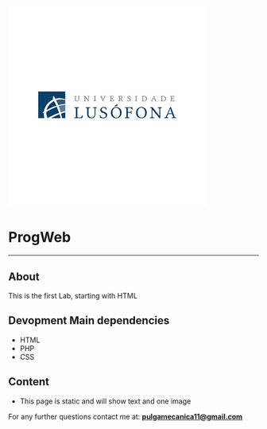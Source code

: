 <h1>
	<img src="lab1/img/lusofona.png">
</h1>

# ProgWeb

---

## About

This is the first Lab, starting with HTML

## Devopment Main dependencies

- HTML
- PHP
- CSS

## Content
- This page is static and will show text and one image

For any further questions contact me at: **pulgamecanica11@gmail.com**